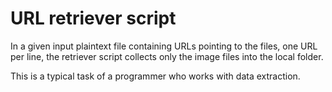 # URL retriever script

In a given input plaintext file containing URLs pointing to the files, one URL per line,
the retriever script collects only the image files into the local folder.

This is a typical task of a programmer who works with data extraction.
